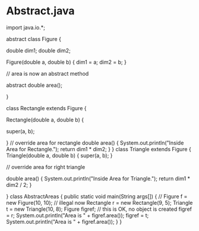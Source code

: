 # Abstract.java
import java.io.*;

abstract class Figure 
{

double dim1;
double dim2;

Figure(double a, double b) 
{
dim1 = a;
dim2 = b;
}

// area is now an abstract method

abstract double area();

}

class Rectangle extends Figure
 {

Rectangle(double a, double b)
 {

super(a, b);

}
// override area for rectangle
double area() {
System.out.println("Inside Area for Rectangle.");
return dim1 * dim2;
}
}
class Triangle extends Figure
 {
Triangle(double a, double b)
 {
super(a, b);
}

// override area for right triangle

double area() 
{
System.out.println("Inside Area for Triangle.");
return dim1 * dim2 / 2;
}

}
class AbstractAreas {
public static void main(String args[]) {
// Figure f = new Figure(10, 10); // illegal now
Rectangle r = new Rectangle(9, 5);
Triangle t = new Triangle(10, 8);
Figure figref; // this is OK, no object is created
figref = r;
System.out.println("Area is " + figref.area());
figref = t;
System.out.println("Area is " + figref.area());
}
}

